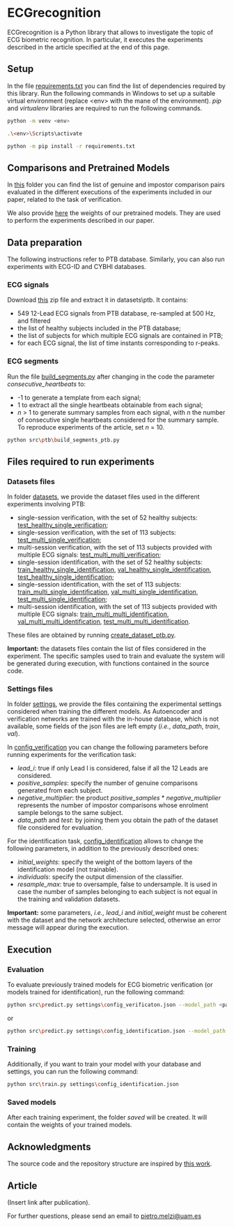 # ECGrecognition

ECGrecognition is a Python library that allows to investigate the topic of ECG biometric recognition. In particular, it executes the experiments described in the article specified at the end of this page.

## Setup

In the file [requirements.txt](requirements.txt) you can find the list of dependencies required by this library. Run the following commands in Windows to set up a suitable virtual environment (replace \<env\> with the mane of the environment). *pip* and *virtualenv* libraries are required to run the following commands. 

```bash
python -m venv <env>
```
```bash
.\<env>\Scripts\activate
```
```bash
python -m pip install -r requirements.txt
```

## Comparisons and Pretrained Models

In [this](comparisons) folder you can find the list of genuine and impostor comparison pairs evaluated in the different executions of the experiments included in our paper, related to the task of verification.

We also provide [here](https://dauam-my.sharepoint.com/:u:/g/personal/pietro_melzi_uam_es/EXSrW2HPfkRLqMR1sU0wwNgB_lJZ0AQqB87d7HpV_ZM_rA?e=FiKA1G) the weights of our pretrained models. They are used to perform the experiments described in our paper.

## Data preparation

The following instructions refer to PTB database. Similarly, you can also run experiments with ECG-ID and CYBHI databases.

### ECG signals

Download [this](https://dauam-my.sharepoint.com/:u:/g/personal/pietro_melzi_uam_es/Ec832XsM2HFDurbd9B2PopwBlLCtPS19J8HCwqZ5246Rng?e=cIcjZ3) zip file and extract it in datasets\ptb. It contains:
* 549 12-Lead ECG signals from PTB database, re-sampled at 500 Hz, and filtered
* the list of healthy subjects included in the PTB database;
* the list of subjects for which multiple ECG signals are contained in PTB;
* for each ECG signal, the list of time instants corresponding to r-peaks.

### ECG segments

Run the file [build_segments.py](src/ptb/build_segments.py) after changing in the code the parameter *consecutive_heartbeats* to:
* -1 to generate a template from each signal;
* 1 to extract all the single heartbeats obtainable from each signal;
* *n* > 1 to generate summary samples from each signal, with *n* the number of consecutive single heartbeats considered for the summary sample. To reproduce experiments of the article, set *n* = 10.

```bash
python src\ptb\build_segments_ptb.py
```

## Files required to run experiments

### Datasets files

In folder [datasets](datasets), we provide the dataset files used in the different experiments involving PTB:
* single-session verification, with the set of 52 healthy subjects: [test_healthy_single_verification](datasets/test_healthy_single_verification.json);
* single-session verification, with the set of 113 subjects: [test_multi_single_verification](datasets/test_multi_single_verification.json);
* multi-session verification, with the set of 113 subjects provided with multiple ECG signals: [test_multi_multi_verification](datasets/test_multi_multi_verification.json);
* single-session identification, with the set of 52 healthy subjects: [train_healthy_single_identification](datasets/train_healthy_single_identification.json), [val_healthy_single_identification](datasets/val_healthy_single_identification.json), [test_healthy_single_identification](datasets/test_healthy_single_identification.json);
* single-session identification, with the set of 113 subjects: [train_multi_single_identification](datasets/train_multi_single_identification.json), [val_multi_single_identification](datasets/val_multi_single_identification.json), [test_multi_single_identification](datasets/test_multi_single_identification.json);
* multi-session identification, with the set of 113 subjects provided with multiple ECG signals: [train_multi_multi_identification](datasets/train_multi_multi_identification.json), [val_multi_multi_identification](datasets/val_multi_multi_identification.json), [test_multi_multi_identification](datasets/test_multi_multi_identification.json).

These files are obtained by running [create_dataset_ptb.py](src/ptb/create_dataset_ptb.py).

**Important:** the datasets files contain the list of files considered in the experiment. The specific samples used to train and evaluate the system will be generated during execution, with functions contained in the source code.

### Settings files

In folder [settings](settings), we provide the files containing the experimental settings considered when training the different models. As Autoencoder and verification networks are trained with the in-house database, which is not available, some fields of the json files are left empty (*i.e.*, *data_path*, *train*, *val*).

In [config_verification](settings/config_verification.json) you can change the following parameters before running experiments for the verification task:
* *lead_i*: true if only Lead I is considered, false if all the 12 Leads are considered.
* *positive_samples*: specify the number of genuine comparisons generated from each subject.
* *negative_multiplier*: the product *positive_samples* * *negative_multiplier* represents the number of impostor comparisons whose enrolment sample belongs to the same subject.
* *data_path* and *test*: by joining them you obtain the path of the dataset file considered for evaluation.

For the identification task, [config_identification](settings/config_identification.json) allows to change the following parameters, in addition to the previously described ones:
* *initial_weights*: specify the weight of the bottom layers of the identification model (not trainable).
* *individuals*: specify the output dimension of the classifier.
* *resample_max*: true to oversample, false to undersample. It is used in case the number of samples belonging to each subject is not equal in the training and validation datasets.

**Important:** some parameters, *i.e.,* *lead_i* and *initial_weight* must be coherent with the dataset and the network architecture selected, otherwise an error message will appear during the execution. 

## Execution

### Evaluation

To evaluate previously trained models for ECG biometric verification (or models trained for identification), run the following command:
```bash
python src\predict.py settings\config_verificaton.json --model_path <path of the saved model>
```

or
```bash
python src\predict.py settings\config_identification.json --model_path <path of the saved model>
```

### Training 

Additionally, if you want to train your model with your database and settings, you can run the following command:
```bash
python src\train.py settings\config_identification.json
```
### Saved models

After each training experiment, the folder *saved* will be created. It will contain the weights of your trained models.

## Acknowledgments

The source code and the repository structure are inspired by [this work](https://github.com/awni/ecg).

## Article

(Insert link after publication).

For further questions, please send an email to [pietro.melzi@uam.es](mailto:pietro.melzi@uam.es)
